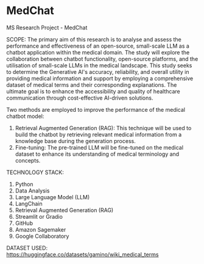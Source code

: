 # MedChat
MS Research Project - MedChat

SCOPE:
The primary aim of this research is to analyse and assess the performance and effectiveness of an open-source, small-scale LLM as a chatbot application within the medical domain. The study will explore the collaboration between chatbot functionality, open-source platforms, and the utilisation of small-scale LLMs in the medical landscape. This study seeks to determine the Generative AI's accuracy, reliability, and overall utility in providing medical information and support by employing a comprehensive dataset of medical terms and their corresponding explanations. The ultimate goal is to enhance the accessibility and quality of healthcare communication through cost-effective AI-driven solutions.

Two methods are employed to improve the performance of the medical chatbot model:

1. Retrieval Augmented Generation (RAG): This technique will be used to build the chatbot by retrieving relevant medical information from a knowledge base during the generation process.
2. Fine-tuning: The pre-trained LLM will be fine-tuned on the medical dataset to enhance its understanding of medical terminology and concepts.


TECHNOLOGY STACK:
1. Python
2. Data Analysis
3. Large Language Model (LLM)
4. LangChain
5. Retrieval Augmented Generation (RAG)
6. Streamlit or Gradio
7. GitHub
8. Amazon Sagemaker
9. Google Collaboratory


DATASET USED:
https://huggingface.co/datasets/gamino/wiki_medical_terms
